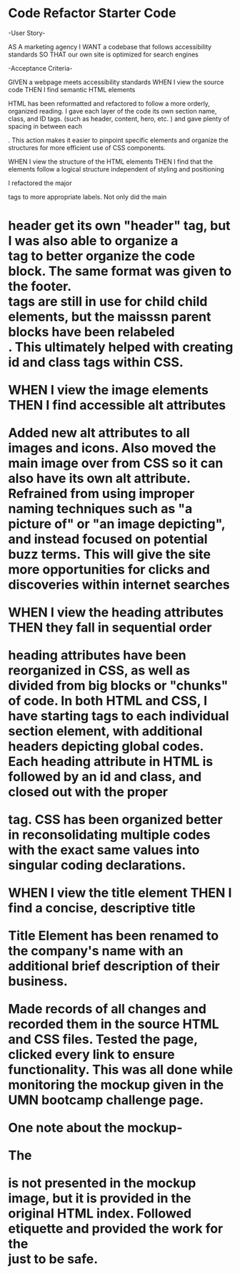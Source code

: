 # Code Refactor Starter Code

-User Story-

AS A marketing agency
I WANT a codebase that follows accessibility standards
SO THAT our own site is optimized for search engines

-Acceptance Criteria-

GIVEN a webpage meets accessibility standards
WHEN I view the source code
THEN I find semantic HTML elements


HTML has been reformatted and refactored to follow a more orderly, organized reading.  I gave each layer of the code its own section name, class, and ID tags. (such as header, content, hero, etc. ) and gave plenty of spacing in between each <div>. This action makes it easier to pinpoint specific elements and organize the structures for more efficient use of CSS components. 

WHEN I view the structure of the HTML elements
THEN I find that the elements follow a logical structure independent of styling and positioning


I refactored the major <div> tags to more appropriate labels. Not only did the main <h1> header get its own "header" tag, but I was also able to organize a <nav> tag to better organize the code block. The same format was given to the footer. <div> tags are still in use for child child elements, but the maisssn parent blocks have been relabeled <section>. This ultimately helped with creating id and class tags within CSS. 


WHEN I view the image elements
THEN I find accessible alt attributes

 
Added new alt attributes to all images and icons. Also moved the main <hero> image over from CSS so it can also have its own alt attribute. Refrained from using improper naming techniques such as "a picture of" or "an image depicting", and instead focused on potential buzz terms. This will give the site more opportunities for clicks and discoveries within internet searches  



WHEN I view the heading attributes
THEN they fall in sequential order


heading attributes have been reorganized in CSS, as well as divided from big blocks or "chunks" of code.  In both HTML and CSS, I have starting tags to each individual section element, with additional headers depicting global codes. Each heading attribute in HTML is followed by an id and class, and closed out with the proper </section> tag.  CSS has been organized better in reconsolidating multiple codes with the exact same values into singular coding declarations.  


WHEN I view the title element
THEN I find a concise, descriptive title

 
Title Element has been renamed to the company's name with an additional brief description of their business.

Made records of all changes and recorded them in the source HTML and CSS files. Tested the page, clicked every link to ensure functionality. This was all done while monitoring the mockup given in the UMN bootcamp challenge page. 

One note about the mockup-

The <footer> is not presented in the mockup image, but it is provided in the original HTML index. Followed etiquette and provided the work for the <footer> just to be safe. 

